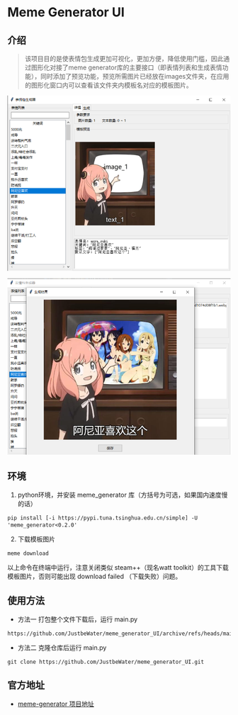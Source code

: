 # Meme Generator UI 
## 介绍
>该项目目的是使表情包生成更加可视化，更加方便，降低使用门槛，因此通过图形化对接了meme generator库的主要接口（即表情列表和生成表情功能），同时添加了预览功能，预览所需图片已经放在images文件夹，在应用的图形化窗口内可以查看该文件夹内模板名对应的模板图片。

![界面展示图片1](other/show_1.png "界面展示图片1")  
  
![界面展示图片2](other/show_2.png "界面展示图片2")
## 环境
1. python环境，并安装 meme_generator 库（方括号为可选，如果国内速度慢的话）
```
pip install [-i https://pypi.tuna.tsinghua.edu.cn/simple] -U 'meme_generator<0.2.0'
```
2. 下载模板图片 
```
meme download
```
以上命令在终端中运行，注意关闭类似 steam++（现名watt toolkit）的工具下载模板图片，否则可能出现 download failed （下载失败）问题。
## 使用方法
+ 方法一 打包整个文件下载后，运行 main.py
```
https://github.com/JustbeWater/meme_generator_UI/archive/refs/heads/main.zip
```
+ 方法二 克隆仓库后运行 main.py
```
git clone https://github.com/JustbeWater/meme_generator_UI.git
```
## 官方地址
+ [meme-generator 项目地址](https://github.com/MemeCrafters/meme-generator)
